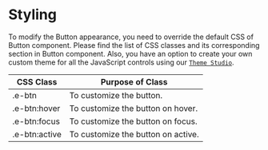 # Styling

To modify the Button appearance, you need to override the default CSS of Button component. Please find the list of CSS classes and its corresponding section in Button component. Also, you have an option to create your own custom theme for all the JavaScript controls using our [`Theme Studio`](https://ej2.syncfusion.com/themestudio/?theme=material).

CSS Class | Purpose of Class
-----|-----
|.e-btn|To customize the button.
|.e-btn:hover|To customize the button on hover.
|.e-btn:focus|To customize the button on focus.
|.e-btn:active|To customize the button on active.